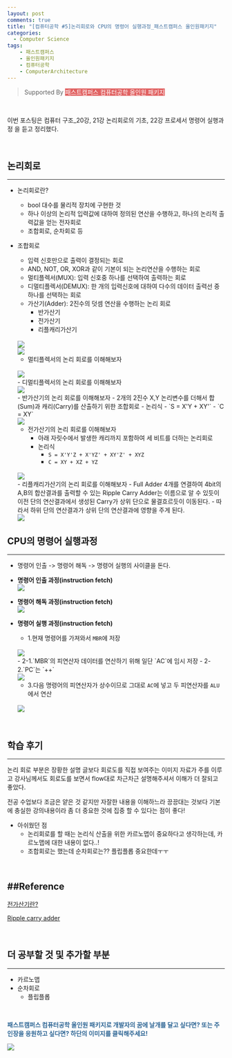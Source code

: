 ```yaml
---
layout: post
comments: true
title: "[컴퓨터공학 #5]논리회로와 CPU의 명령어 실행과정_패스트캠퍼스 올인원패키지"
categories:
  - Computer Science
tags:
    - 패스트캠퍼스
    - 올인원패키지
    - 컴퓨터공학
    - ComputerArchitecture
---
```


> Supported By <span style="background-color : #e16262; color : white; cursor:pointer" onclick="location.href='https://bit.ly/2DEbiVl'">패스트캠퍼스 컴퓨터공학 올인원 패키지</span>

<br>

이번 포스팅은 <span class="hl">컴퓨터 구조_20강, 21강 논리회로의 기초, 22강 프로세서 명령어 실행과정</span> 을 듣고 정리했다.

<br>

## 논리회로
---
- 논리회로란? 
    - bool 대수를 물리적 장치에 구현한 것
    - 하나 이상의 논리적 입력값에 대하여 정의된 연산을 수행하고, 하나의 논리적 출력값을 얻는 전자회로
    - 조합회로, 순차회로 등

- <span class="hl">조합회로</span>
    - 입력 신호만으로 출력이 결정되는 회로
    - AND, NOT, OR, XOR과 같이 기본이 되는 논리연산을 수행하는 회로
    - 멀티플렉서(MUX): 입력 신호중 하나를 선택하여 출력하는 회로
    - 디멀티플렉서(DEMUX): 한 개의 입력신호에 대하여 다수의 데이터 출력선 중 하나를 선택하는 회로
    - 가산기(Adder): 2진수의 덧셈 연산을 수행하는 논리 회로
        - 반가산기
        - 전가산기
        - 리플캐리가산기
    <br>
    <img src="/assets/images/190429/ca1.JPG">
    <br>
    <img src="/assets/images/190429/ca2.JPG">
    <br>

    - 멀티플렉서의 논리 회로를 이해해보자
    <br>
    <img src="/assets/images/190429/ca3.JPG">
    <br>
    - 디멀티플렉서의 논리 회로를 이해해보자
    <br>
    <img src="/assets/images/190429/ca4.JPG">
    <br>
    - 반가산기의 논리 회로를 이해해보자
        - 2개의 2진수 X,Y 논리변수를 더해서 합(Sum)과 캐리(Carry)를 산출하기 위한 조합회로
        - 논리식
            - `S = X'Y + XY'`
            - `C = XY`
    <br>
    <img src="/assets/images/190429/ca5.JPG">
    <br>

    - 전가산기의 논리 회로를 이해해보자
        - 아래 자릿수에서 발생한 캐리까지 포함하여 세 비트를 더하는 논리회로
        - 논리식
            - `S = X'Y'Z + X'YZ' + XY'Z' + XYZ`
            - `C = XY + XZ + YZ`
    <br>
    <img src="/assets/images/190429/ca6.JPG">
    <br>
    - 리플캐리가산기의 논리 회로를 이해해보자
        - Full Adder 4개를 연결하여 4bit의 A,B의 합산결과를 출력할 수 있는 Ripple Carry Adder는 이름으로 알 수 있듯이 이전 단의 연산결과에서 생성된 Carry가 상위 단으로 물결흐르듯이 이동된다.
        - 따라서 하위 단의 연산결과가 상위 단의 연산결과에 영향을 주게 된다.
    <br>
    <img src="/assets/images/190429/ca7.JPG">
    <br>

## CPU의 명령어 실행과정
---

- 명령어 인출 -> 명령어 해독 -> 명령어 실행의 사이클을 돈다.
- **명령어 인출 과정(instruction fetch)**
    <br>
    <img src="/assets/images/190429/ca8.JPG">
    <br>
- **명령어 해독 과정(instruction fetch)**
    <br>
    <img src="/assets/images/190429/ca9.JPG">
    <br>
- **명령어 실행 과정(instruction fetch)**
    - 1.현재 명령어를 가져와서 `MBR`에 저장
    <br>
    <img src="/assets/images/190429/ca10.JPG">
    <br>
    - 2-1.`MBR`의 피연산자 데이터를 연산하기 위해 일단 `AC`에 임시 저장
    - 2-2.`PC`는 `++`
    <br>
    <img src="/assets/images/190429/ca11.JPG">
    <br>
 
    - 3.다음 명령어의 피연산자가 상수이므로 그대로 `AC`에 넣고 두 피연산자를 `ALU`에서 연산
    <br>
    <img src="/assets/images/190429/ca12.JPG">
    
<br>

## 학습 후기
---

논리 회로 부분은 장황한 설명 글보다 회로도를 직접 보여주는 이미지 자료가 주를 이루고 강사님께서도 회로도를 보면서 flow대로 차근차근 설명해주셔서 이해가 더 잘되고 좋았다.

전공 수업보다 조금은 얕은 것 같지만 자잘한 내용을 이해하느라 끙끙대는 것보다 기본에 충실한 강의내용이라 좀 더 중요한 것에 집중 할 수 있다는 점이 좋다!

- 아쉬웠던 점
    - 논리회로를 할 때는 논리식 산출을 위한 카르노맵이 중요하다고 생각하는데, 카르노맵에 대한 내용이 없다..!
    - 조합회로는 했는데 순차회로는?? 플립플롭 중요한데ㅜㅜ
  
<br>

##Reference
---
<a href="http://blog.naver.com/PostView.nhn?blogId=asd7979&logNo=30108683862">전가산기란?</a>

<a href="https://znz5.tistory.com/2">Ripple carry adder</a>

<br>

## 더 공부할 것 및 추가할 부분
---
- 카르노맵
- 순차회로
    - 플립플롭
<br>

<span style="color:#2d6594; font-weight: bold;text-align: justify; ">패스트캠퍼스 컴퓨터공학 올인원 패키지로 개발자의 꿈에 날개를 달고 싶다면? 또는 주인장을 응원하고 싶다면? 하단의 이미지를 클릭해주세요!</span>
<br>

<img src="/assets/images/190401/link.JPG" onclick="javascript:newin=window.open('about:blank'); newin.location.href='https://bit.ly/2DEbiVl';" style="cursor:pointer;">

<br>

<br>